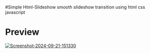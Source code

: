 #Simple  Html-Slideshow
smooth slideshow transition using html css javascript

# Preview

<a href="https://ibb.co/NxZdpxm"><img src="https://i.ibb.co/1Z8tKZd/Screenshot-2024-09-21-151330.png" alt="Screenshot-2024-09-21-151330" border="0"></a>
